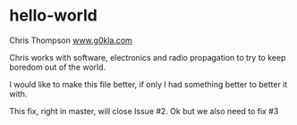# hello-world
Chris Thompson
www.g0kla.com

Chris works with software, electronics and radio propagation to try to keep boredom out of the world.

I would like to make this file better, if only I had something better to better it with.

This fix, right in master, will close Issue #2.  Ok but we also need to fix #3
